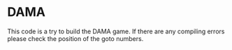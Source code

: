 DAMA
====
This code is a try to build the DAMA game. If there are any compiling errors please check the position of the goto numbers.
